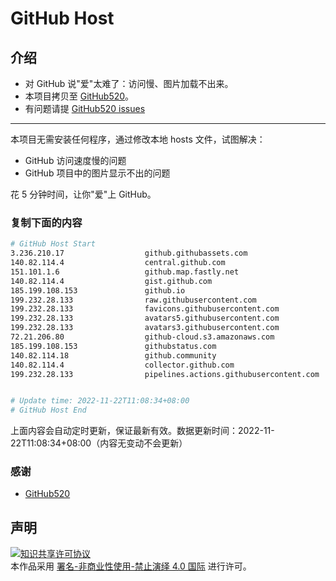 # GitHub Host
## 介绍
- 对 GitHub 说"爱"太难了：访问慢、图片加载不出来。
- 本项目拷贝至 [GitHub520](https://github.com/521xueweihan/GitHub520)。
- 有问题请提 [GitHub520 issues](https://github.com/521xueweihan/GitHub520/issues/new)

---

本项目无需安装任何程序，通过修改本地 hosts 文件，试图解决：
- GitHub 访问速度慢的问题
- GitHub 项目中的图片显示不出的问题

花 5 分钟时间，让你"爱"上 GitHub。

### 复制下面的内容
```bash
# GitHub Host Start
3.236.210.17                  github.githubassets.com
140.82.114.4                  central.github.com
151.101.1.6                   github.map.fastly.net
140.82.114.4                  gist.github.com
185.199.108.153               github.io
199.232.28.133                raw.githubusercontent.com
199.232.28.133                favicons.githubusercontent.com
199.232.28.133                avatars5.githubusercontent.com
199.232.28.133                avatars3.githubusercontent.com
72.21.206.80                  github-cloud.s3.amazonaws.com
185.199.108.153               githubstatus.com
140.82.114.18                 github.community
140.82.114.4                  collector.github.com
199.232.28.133                pipelines.actions.githubusercontent.com


# Update time: 2022-11-22T11:08:34+08:00
# GitHub Host End

```
上面内容会自动定时更新，保证最新有效。数据更新时间：2022-11-22T11:08:34+08:00（内容无变动不会更新）

### 感谢

- [GitHub520](https://github.com/521xueweihan/GitHub520)

## 声明
<a rel="license" href="https://creativecommons.org/licenses/by-nc-nd/4.0/deed.zh"><img alt="知识共享许可协议" style="border-width: 0" src="https://licensebuttons.net/l/by-nc-nd/4.0/88x31.png"></a><br>本作品采用 <a rel="license" href="https://creativecommons.org/licenses/by-nc-nd/4.0/deed.zh">署名-非商业性使用-禁止演绎 4.0 国际</a> 进行许可。